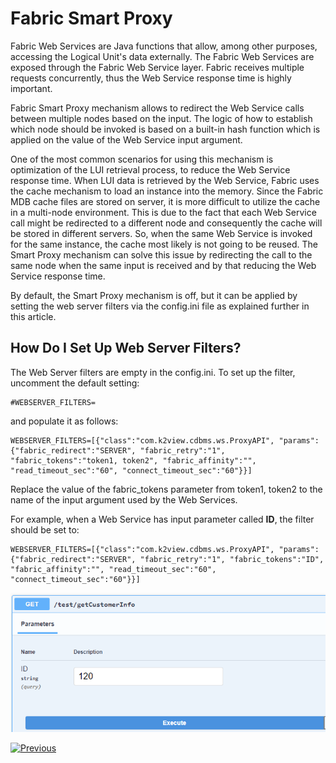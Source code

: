 # Fabric Smart Proxy

Fabric Web Services are Java functions that allow, among other purposes, accessing the Logical Unit's data externally. The Fabric Web Services are exposed through the Fabric Web Service layer. Fabric receives multiple requests concurrently, thus the Web Service response time is highly important. 

Fabric Smart Proxy mechanism allows to redirect the Web Service calls between multiple nodes based on the input. The logic of how to establish which node should be invoked is based on a built-in hash function which is applied on the value of the Web Service input argument. 

One of the most common scenarios for using this mechanism is optimization of the LUI retrieval process, to reduce the Web Service response time. 
When LUI data is retrieved by the Web Service, Fabric uses the cache mechanism to load an instance into the memory. Since the Fabric MDB cache files are stored on server, it is more difficult to utilize the cache in a multi-node environment. This is due to the fact that each Web Service call might be redirected to a different node and consequently the cache will be stored in different servers. So, when the same Web Service is invoked for the same instance, the cache most likely is not going to be reused. The Smart Proxy mechanism can solve this issue by redirecting the call to the same node when the same input is received and by that reducing the Web Service response time.

By default, the Smart Proxy mechanism is off, but it can be applied by setting the web server filters via the config.ini file as explained further in this article.

## How Do I Set Up Web Server Filters?

The Web Server filters are empty in the config.ini. To set up the filter, uncomment the default setting:

~~~
#WEBSERVER_FILTERS=
~~~

and populate it as follows:

~~~
WEBSERVER_FILTERS=[{"class":"com.k2view.cdbms.ws.ProxyAPI", "params":{"fabric_redirect":"SERVER", "fabric_retry":"1", "fabric_tokens":"token1, token2", "fabric_affinity":"", "read_timeout_sec":"60", "connect_timeout_sec":"60"}}]
~~~

Replace the value of the fabric_tokens parameter from token1, token2 to the name of the input argument used by the Web Services. 

For example, when a Web Service has input parameter called **ID**, the filter should be set to:

~~~
WEBSERVER_FILTERS=[{"class":"com.k2view.cdbms.ws.ProxyAPI", "params":{"fabric_redirect":"SERVER", "fabric_retry":"1", "fabric_tokens":"ID", "fabric_affinity":"", "read_timeout_sec":"60", "connect_timeout_sec":"60"}}]
~~~

<img src="images/web-service-proxy.png" style="zoom:80%;" />





[![Previous](/articles/images/Previous.png)](/articles/15_web_services_and_graphit/16_rest_api_additions.md)
